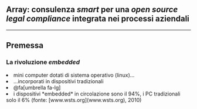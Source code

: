 
## Array: consulenza *smart* per una *open source legal compliance* integrata nei processi aziendali

---

## Premessa
### La rivoluzione *embedded*

<li class="fragment" data-fragment-index="1">mini computer dotati di sistema operativo (linux)...</li>
<li class="fragment" data-fragment-index="2">...incorporati in dispositivi tradizionali</li>
<li class="fragment" data-fragment-index="3">@fa[umbrella fa-lg]</li>
<li class="fragment" data-fragment-index="4">i dispositivi *embedded* in circolazione sono il 94%, i PC tradizionali solo il 6% (fonte: [www.wsts.org](www.wsts.org), 2010)</li>




